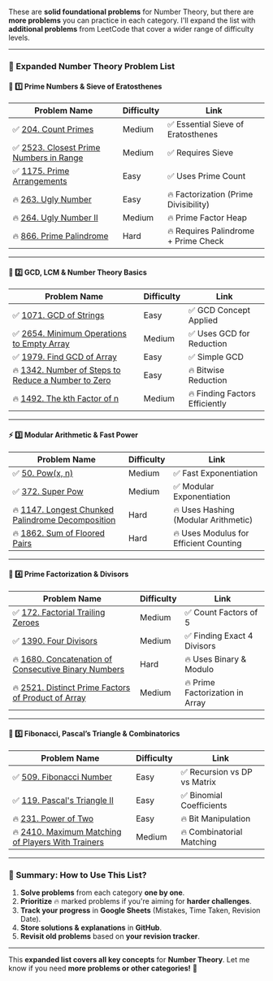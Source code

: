 These are **solid foundational problems** for Number Theory, but there are **more problems** you can practice in each category. I'll expand the list with **additional problems** from LeetCode that cover a wider range of difficulty levels.

---

### **📌 Expanded Number Theory Problem List**

#### **🔢 1️⃣ Prime Numbers & Sieve of Eratosthenes**

| **Problem Name**                                                                                         | **Difficulty** | **Link**                              |
| -------------------------------------------------------------------------------------------------------- | -------------- | ------------------------------------- |
| ✅ [204. Count Primes](https://leetcode.com/problems/count-primes/)                                      | Medium         | ✅ Essential Sieve of Eratosthenes    |
| ✅ [2523. Closest Prime Numbers in Range](https://leetcode.com/problems/closest-prime-numbers-in-range/) | Medium         | ✅ Requires Sieve                     |
| ✅ [1175. Prime Arrangements](https://leetcode.com/problems/prime-arrangements/)                         | Easy           | ✅ Uses Prime Count                   |
| 🔥 [263. Ugly Number](https://leetcode.com/problems/ugly-number/)                                        | Easy           | 🔥 Factorization (Prime Divisibility) |
| 🔥 [264. Ugly Number II](https://leetcode.com/problems/ugly-number-ii/)                                  | Medium         | 🔥 Prime Factor Heap                  |
| 🔥 [866. Prime Palindrome](https://leetcode.com/problems/prime-palindrome/)                              | Hard           | 🔥 Requires Palindrome + Prime Check  |

---

#### **🤝 2️⃣ GCD, LCM & Number Theory Basics**

| **Problem Name**                                                                                                                 | **Difficulty** | **Link**                       |
| -------------------------------------------------------------------------------------------------------------------------------- | -------------- | ------------------------------ |
| ✅ [1071. GCD of Strings](https://leetcode.com/problems/greatest-common-divisor-of-strings/)                                     | Easy           | ✅ GCD Concept Applied         |
| ✅ [2654. Minimum Operations to Empty Array](https://leetcode.com/problems/minimum-number-of-operations-to-make-array-empty/)    | Medium         | ✅ Uses GCD for Reduction      |
| ✅ [1979. Find GCD of Array](https://leetcode.com/problems/find-greatest-common-divisor-of-array/)                               | Easy           | ✅ Simple GCD                  |
| 🔥 [1342. Number of Steps to Reduce a Number to Zero](https://leetcode.com/problems/number-of-steps-to-reduce-a-number-to-zero/) | Easy           | 🔥 Bitwise Reduction           |
| 🔥 [1492. The kth Factor of n](https://leetcode.com/problems/the-kth-factor-of-n/)                                               | Medium         | 🔥 Finding Factors Efficiently |

---

#### **⚡️ 3️⃣ Modular Arithmetic & Fast Power**

| **Problem Name**                                                                                                             | **Difficulty** | **Link**                               |
| ---------------------------------------------------------------------------------------------------------------------------- | -------------- | -------------------------------------- |
| ✅ [50. Pow(x, n)](https://leetcode.com/problems/powx-n/)                                                                    | Medium         | ✅ Fast Exponentiation                 |
| ✅ [372. Super Pow](https://leetcode.com/problems/super-pow/)                                                                | Medium         | ✅ Modular Exponentiation              |
| 🔥 [1147. Longest Chunked Palindrome Decomposition](https://leetcode.com/problems/longest-chunked-palindrome-decomposition/) | Hard           | 🔥 Uses Hashing (Modular Arithmetic)   |
| 🔥 [1862. Sum of Floored Pairs](https://leetcode.com/problems/sum-of-floored-pairs/)                                         | Hard           | 🔥 Uses Modulus for Efficient Counting |

---

#### **📌 4️⃣ Prime Factorization & Divisors**

| **Problem Name**                                                                                                                   | **Difficulty** | **Link**                        |
| ---------------------------------------------------------------------------------------------------------------------------------- | -------------- | ------------------------------- |
| ✅ [172. Factorial Trailing Zeroes](https://leetcode.com/problems/factorial-trailing-zeroes/)                                      | Medium         | ✅ Count Factors of 5           |
| ✅ [1390. Four Divisors](https://leetcode.com/problems/four-divisors/)                                                             | Medium         | ✅ Finding Exact 4 Divisors     |
| 🔥 [1680. Concatenation of Consecutive Binary Numbers](https://leetcode.com/problems/concatenation-of-consecutive-binary-numbers/) | Hard           | 🔥 Uses Binary & Modulo         |
| 🔥 [2521. Distinct Prime Factors of Product of Array](https://leetcode.com/problems/distinct-prime-factors-of-product-of-array/)   | Medium         | 🔥 Prime Factorization in Array |

---

#### **🧩 5️⃣ Fibonacci, Pascal’s Triangle & Combinatorics**

| **Problem Name**                                                                                                               | **Difficulty** | **Link**                     |
| ------------------------------------------------------------------------------------------------------------------------------ | -------------- | ---------------------------- |
| ✅ [509. Fibonacci Number](https://leetcode.com/problems/fibonacci-number/)                                                    | Easy           | ✅ Recursion vs DP vs Matrix |
| ✅ [119. Pascal's Triangle II](https://leetcode.com/problems/pascals-triangle-ii/)                                             | Easy           | ✅ Binomial Coefficients     |
| 🔥 [231. Power of Two](https://leetcode.com/problems/power-of-two/)                                                            | Easy           | 🔥 Bit Manipulation          |
| 🔥 [2410. Maximum Matching of Players With Trainers](https://leetcode.com/problems/maximum-matching-of-players-with-trainers/) | Medium         | 🔥 Combinatorial Matching    |

---

### **📝 Summary: How to Use This List?**

1. **Solve problems** from each category **one by one**.
2. **Prioritize** 🔥 marked problems if you're aiming for **harder challenges**.
3. **Track your progress** in **Google Sheets** (Mistakes, Time Taken, Revision Date).
4. **Store solutions & explanations** in **GitHub**.
5. **Revisit old problems** based on **your revision tracker**.

---

This **expanded list covers all key concepts** for **Number Theory**. Let me know if you need **more problems or other categories!** 🚀
